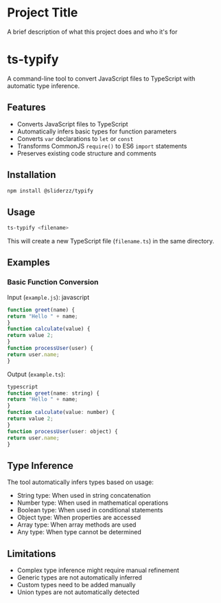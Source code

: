 
# Project Title

A brief description of what this project does and who it's for

# ts-typify

A command-line tool to convert JavaScript files to TypeScript with automatic type inference.

## Features

- Converts JavaScript files to TypeScript
- Automatically infers basic types for function parameters
- Converts `var` declarations to `let` or `const`
- Transforms CommonJS `require()` to ES6 `import` statements
- Preserves existing code structure and comments

## Installation

```bash
npm install @sliderzz/typify
```

## Usage

```bash
ts-typify <filename>
```

This will create a new TypeScript file (`filename.ts`) in the same directory.

## Examples

### Basic Function Conversion

Input (`example.js`): javascript
```js
function greet(name) {
return "Hello " + name;
}
function calculate(value) {
return value 2;
}
function processUser(user) {
return user.name;
}
```

Output (`example.ts`):
```js
typescript
function greet(name: string) {
return "Hello " + name;
}
function calculate(value: number) {
return value 2;
}
function processUser(user: object) {
return user.name;
}
```

## Type Inference

The tool automatically infers types based on usage:

- String type: When used in string concatenation
- Number type: When used in mathematical operations
- Boolean type: When used in conditional statements
- Object type: When properties are accessed
- Array type: When array methods are used
- Any type: When type cannot be determined

## Limitations

- Complex type inference might require manual refinement
- Generic types are not automatically inferred
- Custom types need to be added manually
- Union types are not automatically detected

